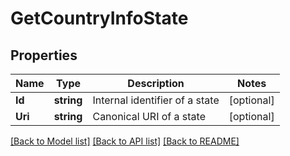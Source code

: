 # GetCountryInfoState

## Properties
Name | Type | Description | Notes
------------ | ------------- | ------------- | -------------
**Id** | **string** | Internal identifier of a state | [optional] 
**Uri** | **string** | Canonical URI of a state | [optional] 

[[Back to Model list]](../README.md#documentation-for-models) [[Back to API list]](../README.md#documentation-for-api-endpoints) [[Back to README]](../README.md)


